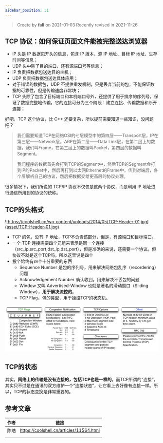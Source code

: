 ```yaml
---
sidebar_position: 51
---
```


> Create by **fall** on 2021-01-03
> Recently revised in 2021-11-26 

## TCP 协议：如何保证页面文件能被完整送达浏览器

- IP 头是 IP 数据包开头的信息，包含 IP 版本、源 IP 地址、目标 IP 地址、生存时间等信息；
- UDP 头中除了目的端口，还有源端口号等信息；
- IP 负责把数据包送达目的主机；
- UDP 负责把数据包送达具体应用；
- 对于错误的数据包，UDP 不提供重发机制，只是丢弃当前的包，不能保证数据的可靠性，但是传输速度非常块；
- TCP 头除了包含了目标端口和本机端口号外，还提供了用于排序的序列号，保证了数据完整地传输，它的连接可分为三个阶段：建立连接、传输数据和断开连接；

好吧，TCP 这个协议，比 C++ 还要复杂，所以提前需要知道一些知识，没问题吧？

> 我们需要知道TCP在网络OSI的七层模型中的第四层——Transport层，IP在第三层——Network层，ARP在第二层——Data Link层，在第二层上的数据，我们叫Frame，在第三层上的数据叫Packet，第四层的数据叫Segment。
>
> 我们程序的数据首先会打到TCP的Segment中，然后TCP的Segment会打到IP的Packet中，然后再打到以太网Ethernet的Frame中，传到对端后，各个层解析自己的协议，然后把数据交给更高层的协议处理。

很多情况下，我们所说的 TCP/IP 协议不仅仅是这两个协议，而是利用 IP 地址进行通信所用到的协议的统称。

## TCP的头格式

![https://coolshell.cn/wp-content/uploads/2014/05/TCP-Header-01.jpg](asset/TCP-Header-01.jpg)

- TCP 的包，没有 IP 地址，TCP不负责该部分，但是，有源端口和目标端口。
- 一个 TCP 连接需要四个元组来表示是同一个连接（src_ip,src_port,dst_ip,dst_port），但是准确的来说，还需要一个协议。但协议不就是这个TCP吗。所以这里说是四个
- 投个始终有四个十分重要的东西
  - Sequence Number 是包的序列号，用来解决网络包乱序（recordering）问题
  - Acknowledgement Number 确认收到，用来解决不丢包的问题
  - Window 又叫 Advertised-Window 也就是著名的滑动窗口（Sliding Window），**用于解决流控的**。
  - TCP Flag，包的类型，用于操控TCP的状态机。

<img src="asset/TCP-Header-02.jpg" alt="https://coolshell.cn/wp-content/uploads/2014/05/TCP-Header-02.jpg" style="zoom:80%;" />



## TCP的状态

其实，**网络上的传输是没有连接的，包括TCP也是一样的**。而TCP所谓的“连接”，其实只不过是在通讯的双方维护一个“连接状态”，让它看上去好像有连接一样。所以，TCP的状态变换是非常重要的。











## 参考文章

| 作者 | 链接                                     |
| ---- | ---------------------------------------- |
| 陈皓 | https://coolshell.cn/articles/11564.html |
|      |                                          |
|      |                                          |

